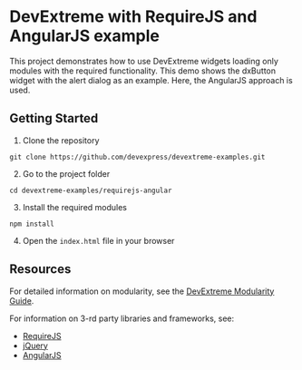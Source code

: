 # DevExtreme with RequireJS and AngularJS example

This project demonstrates how to use DevExtreme widgets loading only modules with the required functionality. This demo shows the dxButton widget with the alert dialog as an example. Here, the AngularJS approach is used.
## Getting Started

1. Clone the repository
 ``` text
 git clone https://github.com/devexpress/devextreme-examples.git
 ```

2. Go to the project folder
 ``` text
 cd devextreme-examples/requirejs-angular
 ```

3. Install the required modules
 ``` text
 npm install
 ```

4. Open the `index.html` file in your browser

## Resources

For detailed information on modularity, see the [DevExtreme Modularity Guide](http://js.devexpress.com/Documentation/Guide/Common/Modularity).

For information on 3-rd party libraries and frameworks, see:

- [RequireJS](http://requirejs.org/)
- [jQuery](http://jquery.com/)
- [AngularJS](https://angularjs.org/)
